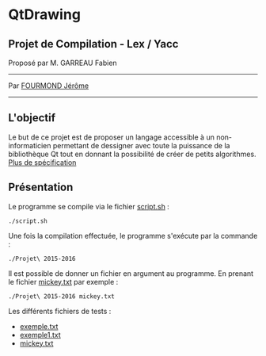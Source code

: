 # QtDrawing

## Projet de Compilation - Lex / Yacc

Proposé par M. GARREAU Fabien

---

Par [FOURMOND Jérôme](https://github.com/jfourmond)

---

## L'objectif

Le but de ce projet est de proposer un langage accessible à un non-informaticien permettant de dessigner avec toute la puissance de la bibliothèque Qt tout en donnant la possibilité de créer de petits algorithmes.
	[Plus de spécification](https://github.com/jfourmond/draw_lex/blob/master/projet.pdf)
	
## Présentation

Le programme se compile via le fichier [script.sh](https://github.com/jfourmond/QtDrawing/blob/master/script.sh) :

	./script.sh
	
Une fois la compilation effectuée, le programme s'exécute par la commande :

	./Projet\ 2015-2016
	
Il est possible de donner un fichier en argument au programme. En prenant le fichier [mickey.txt](https://github.com/jfourmond/QtDrawing/blob/master/mickey.txt) par exemple :
	
	./Projet\ 2015-2016 mickey.txt
	
Les différents fichiers de tests :
* [exemple.txt](https://github.com/jfourmond/QtDrawing/blob/master/exemple.txt)
* [exemple1.txt](https://github.com/jfourmond/QtDrawing/blob/master/exemple1.txt)
* [mickey.txt](https://github.com/jfourmond/QtDrawing/blob/master/mickey.txt)
